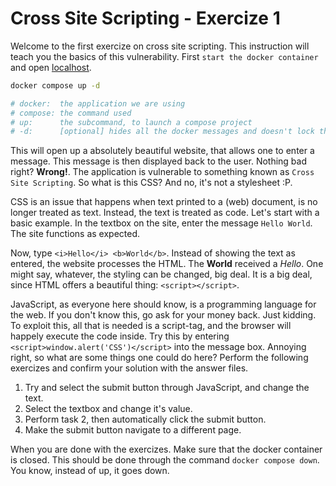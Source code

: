# Cross Site Scripting - Exercize 1

Welcome to the first exercize on cross site scripting.
This instruction will teach you the basics of this vulnerability.
First `start the docker container` and open [localhost](http://localhost:80/).

```bash
docker compose up -d

# docker:  the application we are using
# compose: the command used
# up:      the subcommand, to launch a compose project
# -d:      [optional] hides all the docker messages and doesn't lock the terminal
```

This will open up a absolutely beautiful website, that allows one to enter a message.
This message is then displayed back to the user. Nothing bad right?
**Wrong!**. The application is vulnerable to something known as `Cross Site Scripting`.
So what is this CSS? And no, it's not a stylesheet :P.

CSS is an issue that happens when text printed to a (web) document, is no longer treated as text.
Instead, the text is treated as code. Let's start with a basic example.
In the textbox on the site, enter the message `Hello World`.
The site functions as expected.

Now, type `<i>Hello</i> <b>World</b>`. Instead of showing the text as entered, the website processes the HTML.
The **World** received a _Hello_. One might say, whatever, the styling can be changed, big deal.
It is a big deal, since HTML offers a beautiful thing: `<script></script>`.

JavaScript, as everyone here should know, is a programming language for the web.
If you don't know this, go ask for your money back. Just kidding.
To exploit this, all that is needed is a script-tag, and the browser will happely execute the code inside.
Try this by entering `<script>window.alert('CSS')</script>` into the message box.
Annoying right, so what are some things one could do here?
Perform the following exercizes and confirm your solution with the answer files.

1. Try and select the submit button through JavaScript, and change the text.
2. Select the textbox and change it's value.
3. Perform task 2, then automatically click the submit button.
4. Make the submit button navigate to a different page.

When you are done with the exercizes. Make sure that the docker container is closed.
This should be done through the command `docker compose down`. 
You know, instead of up, it goes down.

